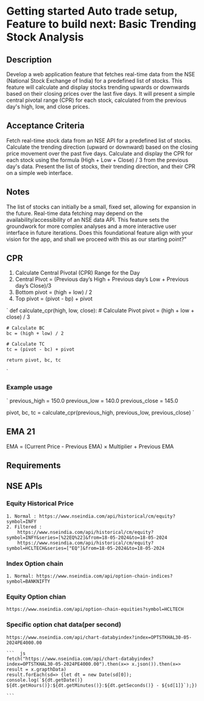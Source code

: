 # Getting started Auto trade setup, Feature to build next: Basic Trending Stock Analysis

## Description

Develop a web application feature that fetches real-time data from the NSE (National Stock Exchange of India) for a predefined list of stocks. This feature will calculate and display stocks trending upwards or downwards based on their closing prices over the last five days. It will present a simple central pivotal range (CPR) for each stock, calculated from the previous day's high, low, and close prices.

## Acceptance Criteria

Fetch real-time stock data from an NSE API for a predefined list of stocks.
Calculate the trending direction (upward or downward) based on the closing price movement over the past five days.
Calculate and display the CPR for each stock using the formula (High + Low + Close) / 3 from the previous day's data.
Present the list of stocks, their trending direction, and their CPR on a simple web interface.

## Notes

The list of stocks can initially be a small, fixed set, allowing for expansion in the future.
Real-time data fetching may depend on the availability/accessibility of an NSE data API.
This feature sets the groundwork for more complex analyses and a more interactive user interface in future iterations.
Does this foundational feature align with your vision for the app, and shall we proceed with this as our starting point?"

## CPR

1. Calculate Central Pivotal (CPR) Range for the Day
2. Central Pivot =  (Previous day’s High + Previous day’s Low + Previous day’s Close)/3
3. Bottom pivot = (high + low) / 2
4. Top pivot = (pivot - bp) + pivot

`
def calculate_cpr(high, low, close):
    # Calculate Pivot
    pivot = (high + low + close) / 3

    # Calculate BC
    bc = (high + low) / 2

    # Calculate TC
    tc = (pivot - bc) + pivot

    return pivot, bc, tc
`

### Example usage

`
previous_high = 150.0
previous_low = 140.0
previous_close = 145.0

pivot, bc, tc = calculate_cpr(previous_high, previous_low, previous_close)
`

## EMA 21

EMA = (Current Price - Previous EMA) × Multiplier + Previous EMA

## Requirements

## NSE APIs

### Equity Historical Price

    1. Normal : https://www.nseindia.com/api/historical/cm/equity?symbol=INFY 
    2. Filtered : 
        https://www.nseindia.com/api/historical/cm/equity?symbol=INFY&series=[%22EQ%22]&from=18-05-2024&to=18-05-2024
        https://www.nseindia.com/api/historical/cm/equity?symbol=HCLTECH&series=["EQ"]&from=18-05-2024&to=18-05-2024

### Index Option chain

    1. Normal: https://www.nseindia.com/api/option-chain-indices?symbol=BANKNIFTY

### Equity Option chian

    https://www.nseindia.com/api/option-chain-equities?symbol=HCLTECH

### Specific option chat data(per second)

    https://www.nseindia.com/api/chart-databyindex?index=OPTSTKHAL30-05-2024PE4000.00 

    ```  js
    fetch("https://www.nseindia.com/api/chart-databyindex?index=OPTSTKHAL30-05-2024PE4000.00").then(x=> x.json()).then(x=> result = x.grapthData)
    result.forEach(sd=> {let dt = new Date(sd[0]); console.log(`${dt.getDate()} ${dt.getHours()}:${dt.getMinutes()}:${dt.getSeconds()} - ${sd[1]}`);})

    ```
